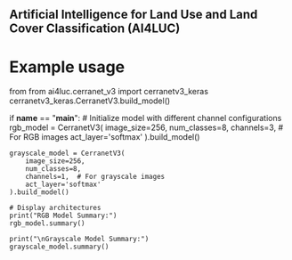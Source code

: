## Artificial Intelligence for Land Use and Land Cover Classification (AI4LUC)

<!--
**ai4luc/ai4luc** is a ✨ _special_ ✨ repository because its `README.md` (this file) appears on your GitHub profile.

Here are some ideas to get you started:

- 🔭 I’m currently working on ...
- 🌱 I’m currently learning ...
- 👯 I’m looking to collaborate on ...
- 🤔 I’m looking for help with ...
- 💬 Ask me about ...
- 📫 How to reach me: ...
- 😄 Pronouns: ...
- ⚡ Fun fact: ...
-->


# Example usage
from from ai4luc.cerranet_v3 import cerranetv3_keras
cerranetv3_keras.CerranetV3.build_model()

if __name__ == "__main__":
    # Initialize model with different channel configurations
    rgb_model = CerranetV3(
        image_size=256,
        num_classes=8,
        channels=3,  # For RGB images
        act_layer='softmax'
    ).build_model()
    
    grayscale_model = CerranetV3(
        image_size=256,
        num_classes=8,
        channels=1,  # For grayscale images
        act_layer='softmax'
    ).build_model()
    
    # Display architectures
    print("RGB Model Summary:")
    rgb_model.summary()
    
    print("\nGrayscale Model Summary:")
    grayscale_model.summary()
